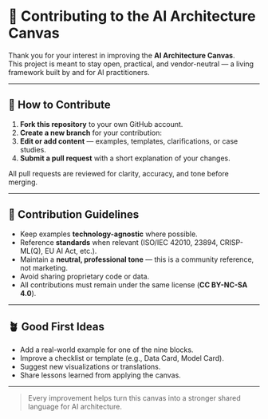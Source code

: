# 🤝 Contributing to the AI Architecture Canvas

Thank you for your interest in improving the **AI Architecture Canvas**.  
This project is meant to stay open, practical, and vendor-neutral — a living framework built by and for AI practitioners.

---

## 🧭 How to Contribute

1. **Fork this repository** to your own GitHub account.  
2. **Create a new branch** for your contribution:  
3. **Edit or add content** — examples, templates, clarifications, or case studies.  
4. **Submit a pull request** with a short explanation of your changes.

All pull requests are reviewed for clarity, accuracy, and tone before merging.

---

## 🧠 Contribution Guidelines

- Keep examples **technology-agnostic** where possible.  
- Reference **standards** when relevant (ISO/IEC 42010, 23894, CRISP-ML(Q), EU AI Act, etc.).  
- Maintain a **neutral, professional tone** — this is a community reference, not marketing.  
- Avoid sharing proprietary code or data.  
- All contributions must remain under the same license (**CC BY-NC-SA 4.0**).

---

## 🪴 Good First Ideas

- Add a real-world example for one of the nine blocks.  
- Improve a checklist or template (e.g., Data Card, Model Card).  
- Suggest new visualizations or translations.  
- Share lessons learned from applying the canvas.

---

> Every improvement helps turn this canvas into a stronger shared language for AI architecture.
        
